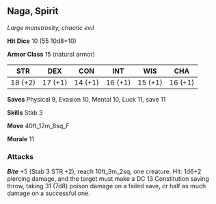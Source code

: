 ## Naga, Spirit

*Large monstrosity, chaotic evil*

**Hit Dice** 10 (55 10d8+10)

**Armor Class** 15 (natural armor)

| STR     | DEX     | CON     | INT     | WIS     | CHA     |
|---------|---------|---------|---------|---------|---------|
| 18 (+2) | 17 (+1) | 14 (+1) | 16 (+1) | 15 (+1) | 16 (+1) |

**Saves** Physical 9, Evasion 10, Mental 10, Luck 11, save 11

**Skills** Stab 3

**Move** 40ft\_12m\_8sq\_F

**Morale** 11

### Attacks

***Bite*** +5 (Stab 3 STR +2), reach 10ft\_3m\_2sq, one creature. Hit: 1d6+2 piercing damage, and the target must make a DC 13 Constitution saving throw, taking 31 (7d8) poison damage on a failed save, or half as much damage on a successful one.

